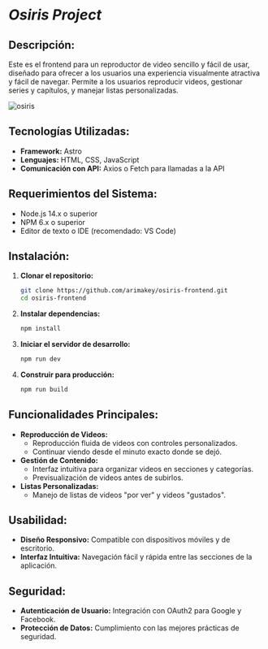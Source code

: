 # *Osiris Project*

## **Descripción:**

Este es el frontend para un reproductor de video sencillo y fácil de usar, diseñado para ofrecer a los usuarios una experiencia visualmente atractiva y fácil de navegar. Permite a los usuarios reproducir videos, gestionar series y capítulos, y manejar listas personalizadas.

![osiris](https://i.ibb.co/F3fdvs5/Mac-Book-Pro-16-2-2.png)

## **Tecnologías Utilizadas:**

- **Framework:** Astro
- **Lenguajes:** HTML, CSS, JavaScript
- **Comunicación con API:** Axios o Fetch para llamadas a la API

## **Requerimientos del Sistema:**

- Node.js 14.x o superior
- NPM 6.x o superior
- Editor de texto o IDE (recomendado: VS Code)

## **Instalación:**
1. **Clonar el repositorio:**
   ```bash
   git clone https://github.com/arimakey/osiris-frontend.git
   cd osiris-frontend
   ```

2. **Instalar dependencias:**
   ```bash
   npm install
   ```

3. **Iniciar el servidor de desarrollo:**
   ```bash
   npm run dev
   ```

4. **Construir para producción:**
   ```bash
   npm run build
   ```

## **Funcionalidades Principales:**
- **Reproducción de Videos:**
  - Reproducción fluida de videos con controles personalizados.
  - Continuar viendo desde el minuto exacto donde se dejó.
- **Gestión de Contenido:**
  - Interfaz intuitiva para organizar videos en secciones y categorías.
  - Previsualización de videos antes de subirlos.
- **Listas Personalizadas:**
  - Manejo de listas de videos "por ver" y videos "gustados".

## **Usabilidad:**
- **Diseño Responsivo:** Compatible con dispositivos móviles y de escritorio.
- **Interfaz Intuitiva:** Navegación fácil y rápida entre las secciones de la aplicación.

## **Seguridad:**
- **Autenticación de Usuario:** Integración con OAuth2 para Google y Facebook.
- **Protección de Datos:** Cumplimiento con las mejores prácticas de seguridad.

